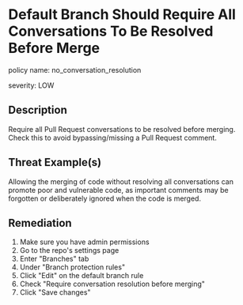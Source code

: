 # Default Branch Should Require All Conversations To Be Resolved Before Merge

policy name: no_conversation_resolution

severity: LOW

## Description

Require all Pull Request conversations to be resolved before merging. Check
this to avoid bypassing/missing a Pull Request comment.

## Threat Example(s)

Allowing the merging of code without resolving all conversations can promote
poor and vulnerable code, as important comments may be forgotten or deliberately
ignored when the code is merged.

## Remediation

1. Make sure you have admin permissions
2. Go to the repo's settings page
3. Enter "Branches" tab
4. Under "Branch protection rules"
5. Click "Edit" on the default branch rule
6. Check "Require conversation resolution before merging"
7. Click "Save changes"
